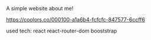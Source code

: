 A simple website about me!


https://coolors.co/000100-a1a6b4-fcfcfc-847577-6ccff6

used tech:
react
react-router-dom
booststrap